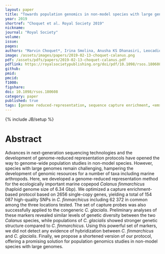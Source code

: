 ```yaml
---
layout: paper
title: "Towards population genomics in non-model species with large genomes: a case study of the marine zooplankton <em>Calanus finmarchicus</em>"
year: 2019
shortref: "Choquet et al. Royal Society 2019"
nickname: 
journal: "Royal Society"
volume: 
issue: 
pages: 
authors: "Marvin Choquet*, Irina Smolina, Anusha KS Dhanasiri, Leocadio Blanco-Bercial, Martina Kopp, Alexander Jueterbock, <strong>Arvind YM Sundaram</strong>, Galice Hoarau"
image: /assets/images/papers/2019-02-13-choquet-calanus.png
pdf: /assets/pdfs/papers/2019-02-13-choquet-calanus.pdf
pdflink: https://royalsocietypublishing.org/doi/pdf/10.1098/rsos.180608
github: 
pmid: 
pmcid: 
f1000: 
figshare: 
doi: 10.1098/rsos.180608
category: paper
published: true
tags: [genome reduced-representation, sequence capture enrichment, <em>Calanus</em> spp.]
---
```

{% include JB/setup %}

# Abstract 

Advances in next-generation sequencing technologies and the development of genome-reduced representation protocols have opened the way to genome-wide population studies in non-model species. However, species with large genomes remain challenging, hampering the development of genomic resources for a number of taxa including marine arthropods. Here, we developed a genome-reduced representation method for the ecologically important marine copepod <em>Calanus finmarchicus</em> (haploid genome size of 6.34 Gbp). We optimized a capture enrichment-based protocol based on 2656 single-copy genes, yielding a total of 154 087 high-quality SNPs in <em>C. finmarchicus</em> including 62 372 in common among the three locations tested. The set of capture probes was also successfully applied to the congeneric <em>C. glacialis</em>. Preliminary analyses of these markers revealed similar levels of genetic diversity between the two <em>Calanus</em> species, while populations of <em>C. glacialis</em> showed stronger genetic structure compared to <em>C. finmarchicus</em>. Using this powerful set of markers, we did not detect any evidence of hybridization between <em>C. finmarchicus</em> and <em>C. glacialis</em>. Finally, we propose a shortened version of our protocol, offering a promising solution for population genomics studies in non-model species with large genomes.
